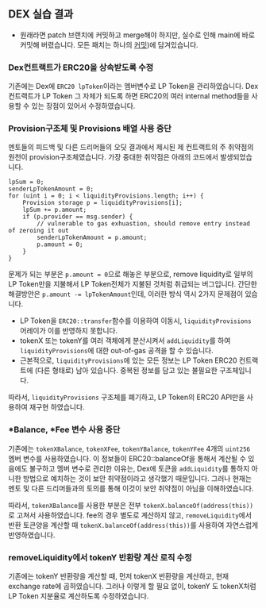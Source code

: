 ## DEX 실습 결과
* 원래라면 patch 브랜치에 커밋하고 merge해야 하지만, 실수로 인해 main에 바로 커밋해 버렸습니다. 모든 패치는 하나의 [커밋](https://github.com/procfs-web3/practice_DEX/commit/e2b56e7967037c726b2e37933f144190387f76dd))에 담겨있습니다. 

### Dex컨트랙트가 ERC20을 상속받도록 수정
기존에는 Dex에 `ERC20 lpToken`이라는 멤버변수로 LP Token을 관리하였습니다. Dex 컨트랙트가 LP Token 그 자체가 되도록 하면 ERC20의 여러 internal method들을 사용할 수 있는 장점이 있어서 수정하였습니다.

### Provision구조체 및 Provisions 배열 사용 중단
멘토들의 피드백 및 다른 드리머들의 오딧 결과에서 제시된 제 컨트랙트의 주 취약점의 원천이 provision구조체였습니다. 가장 중대한 취약점은 아래의 코드에서 발생되었습니다.
```solidity
lpSum = 0;
senderLpTokenAmount = 0;
for (uint i = 0; i < liquidityProvisions.length; i++) {
    Provision storage p = liquidityProvisions[i];
    lpSum += p.amount;
    if (p.provider == msg.sender) { 
        // vulnerable to gas exhuastion, should remove entry instead of zeroing it out
        senderLpTokenAmount = p.amount;
        p.amount = 0;
    }
}
```

문제가 되는 부분은 `p.amount = 0`으로 해놓은 부분으로, remove liquidity로 일부의 LP Token만을 지불해서 LP Token전체가 지불된 것처럼 취급되는 버그입니다. 간단한 해결방안은 `p.amount -= lpTokenAmount`인데, 이러한 방식 역시 2가지 문제점이 있습니다.
* LP Token을 `ERC20::transfer`함수를 이용하여 이동시, `liquidityProvisions` 어레이가 이를 반영하지 못합니다.
* tokenX 또는 tokenY를 여러 객체에게 분산시켜서 `addLiquidity`를 하여 `liquidityProvisions`에 대한 out-of-gas 공격을 할 수 있습니다.
* 근본적으로, `liquidityProvisions`에 있는 모든 정보는 LP Token ERC20 컨트랙트에 (다른 형태로) 남아 있습니다. 중복된 정보를 담고 있는 불필요한 구조체입니다.

따라서, `liquidityProvisions` 구조체를 폐기하고, LP Token의 ERC20 API만을 사용하여 재구현 하였습니다.

### *Balance, *Fee 변수 사용 중단
기존에는 `tokenXBalance`, `tokenXFee`, `tokenYBalance`, `tokenYFee` 4개의 `uint256` 멤버 변수를 사용하였습니다. 이 정보들이 ERC20::balanceOf을 통해서 계산될 수 있음에도 불구하고 멤버 변수로 관리한 이유는, Dex에 토큰을 `addLiquidity`를 통하지 아니한 방법으로 예치하는 것이 보안 취약점이라고 생각했기 때문입니다. 그러나 현재는 멘토 및 다른 드리머들과의 토의를 통해 이것이 보안 취약점이 아님을 이해하였습니다.

따라서, `tokenXBalance`를 사용한 부분은 전부 `tokenX.balanceOf(address(this))`로 고쳐서 사용하였습니다. fee의 경우 별도로 계산하지 않고, `removeLiquidity`에서 반환 토큰양을 계산할 때 `tokenX.balanceOf(address(this))`를 사용하여 자연스럽게 반영하였습니다.

### removeLiquidity에서 tokenY 반환량 계산 로직 수정
기존에는 tokenY 반환량을 계산할 때, 먼저 tokenX 반환량을 계산하고, 현재 exchange rate에 곱하였습니다. 그러나 이렇게 할 필요 없이, tokenY 도 tokenX처럼 LP Token 지분율로 계산하도록 수정하였습니다.